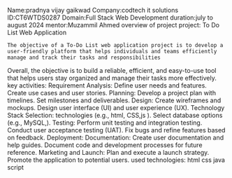 Name:pradnya vijay gaikwad 
Company:codtech it solutions 
ID:CT6WTDS0287 
Domain:Full Stack Web Development duration:july to august 2024 
mentor:Muzammil Ahmed 
                overview of project project: To Do List Web Application  
 
  
    The objective of a To-Do List web application project is to develop a user-friendly platform that helps individuals and teams efficiently manage and track their tasks and responsibilities  
Overall, the objective is to build a reliable, efficient, and easy-to-use tool that helps users stay organized and manage their tasks more effectively.     
key activities: 
Requirement Analysis: 
Define user needs and features. 
Create use cases and user stories. 
Planning: 
Develop a project plan with timelines. 
Set milestones and deliverables. 
Design: 
Create wireframes and mockups. 
Design user interface (UI) and user experience (UX). 
Technology Stack Selection: 
technologies (e.g., html, CSS,js ). 
Select database options (e.g., MySQL,). 
Testing: 
Perform unit testing and integration testing. 
Conduct user acceptance testing (UAT). 
Fix bugs and refine features based on feedback. 
Deployment: 
Documentation: 
Create user documentation and help guides. 
Document code and development processes for future reference. 
Marketing and Launch: 
Plan and execute a launch strategy. Promote the application to potential users. used technologies: 
 html     css     java script 
 
